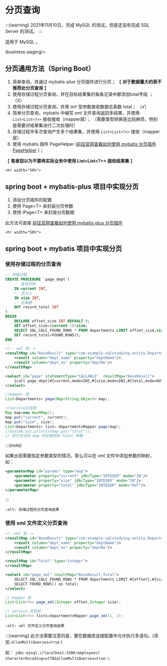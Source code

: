 # 分页查询

:::{warning}
2021年11月10日，完成 MySQL 的测试，但是还没有完成 SQL Server 的测试。
:::

适用于 MySQL 。

(business-paging)=

## 分页通用方法（Spring Boot）

1. 简单查询，并通过 mybatis-plus 分页插件进行分页； 【 **对于数据量大的表不推荐此分页查询** 】
2. 使用存储过程分页查询，并在目标结果集的每条记录中都添加total字段 ； （X）
3. 使用存储过程分页查询，并用 `OUT` 型参数接收数据总条数 total； （√）
4. 简单分页查询，mybatis 中编写 xml 文件查询返回多结果，并使用 `List<List<?>>` 接收接收（mapper层）； （需要类型转换是比较麻烦，特别是需要对结果集进行二次处理时）
5. 存储过程中多次查询产生多个结果集，并使用 `List<List<?>>` 接收（mapper层）
6. 使用 mybatis 插件 PageHelper ([前往官网查看如何使用 mybatis 分页插件 PageHelper](https://pagehelper.github.io/docs/howtouse/) )；

【 **笔者窃以为不要再实际业务中使用 List\<List\<?>> 接收结果集** 】

```{raw} html
<hr width="50%">
```

## spring boot + mybatis-plus 项目中实现分页

1. 添加分页插件的配置
2. 使用 Page\<T> 来封装分页参数
3. 使用 IPage\<T> 来封装分页数据

此方法可直接 [前往官网查看如何使用 mybatis-plus 分页插件](https://mp.baomidou.com/guide/page.html)

```{raw} html
<hr width="50%">
```

## spring boot + mybatis 项目中实现分页

### 使用存储过程的分页查询

```sql
-- 存储过程
CREATE PROCEDURE `page_dept`(
    -- 查询页码
    IN current INT,
    -- 页大小
    IN size INT,
    -- 总条数
    OUT record_total INT
)
BEGIN
    DECLARE offset_size INT DEFAULT 0;
    SET offset_size=(current-1)*size;
    SELECT SQL_CALC_FOUND_ROWS * FROM departments LIMIT offset_size,size;
    SET record_total=FOUND_ROWS();
END
```

```xml
<!-- xml 层-->
<resultMap id="BaseResult" type="com.example.sqlstudying.entity.Departments">
    <result column="dept_name" property="deptName"/>
    <result column="dept_no" property="deptNo"/>
</resultMap>

<select id="page" statementType="CALLABLE"  resultMap="BaseResult">
    {call page_dept(#{current,mode=IN},#{size,mode=IN},#{total,mode=OUT,jdbcType=INTEGER})}
</select>
```

```java
//mapper 层
List<Departments> page(Map<String,Object> map);

//service实现层
Map map=new HashMap();
map.put("current", current);
map.put("size", size);
List<Departments> list= departmentsMapper.page(map);
//System.out.println(map.get("total"));
// 执行方法后 map 将会接收到 total 参数
```

:::{note}

如果出现需要指定参数类型的情况，那么可以在 xml 文件中添加参数的映射，如：

```xml
<parameterMap id="params" type="map">
    <parameter property="current" jdbcType="INTEGER" mode="IN"/>
    <parameter property="size" jdbcType="INTEGER" mode="IN"/>
    <parameter property="total" jdbcType="INTEGER" mode="OUT"/>
</parameterMap>
```

:::

```{image} ../img/business/paging/map-list.png
:alt: 存储过程的分页查询结果
```

### 使用 xml 文件定义分页查询

```xml
<!--xml 层-->
<resultMap id="BaseResult" type="com.example.sqlstudying.entity.Departments">
    <result column="dept_name" property="deptName"/>
    <result column="dept_no" property="deptNo"/>
</resultMap>

<resultMap id="Total" type="integer">
</resultMap>

<select id="page_xml" resultMap="BaseResult,Total">
    SELECT SQL_CALC_FOUND_ROWS * FROM departments LIMIT #{offset},#{size};
    SELECT FOUND_ROWS() as total;
</select>
```

```java
// mapper 层
List<List<?>> page_xml(Integer offset,Integer size);

// service 实现层
List<List<?>> lists=departmentsMapper.page_xml(1, 2);
```

```{image} ../img/business/paging/list-list.png
:alt: xml 文件定义分页查询结果
```

:::{warning}
此方法需要注意的是，要在数据库连接配置中允许执行多语句。(添加 `allowMultiQueries=true` )

如： `jdbc:mysql://localhost:3306/employees?characterEncoding=utf8&allowMultiQueries=true`
:::
